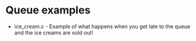 # Queue examples

* ice_cream.c - Example of what happens when you get late to the queue and the ice creams are sold out!
